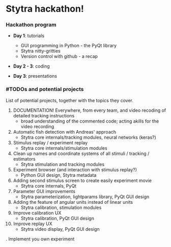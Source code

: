 # Stytra hackathon!

### Hackathon program

- **Day 1**: tutorials
  - GUI programming in Python - the PyQt library
  - Stytra nitty-gritties
  - Version control with github - a recap
 
 - **Day 2 - 3**: coding
 
 - **Day 3**: presentations
 


### #TODOs and potential projects

List of potential projects, together with the topics they cover.

1. DOCUMENTATION! Everywhere, from every team, and video recoding of detailed tracking instructions
    - broad understanding of the commented code; acting akills for the video recording
2. Automatic fish detection with Andreas' approach
    - Stytra core internals/tracking modules, neural networks (keras?)
3. Stimulus replay / experiment replay
    - Stytra core internals/stimulation modules
4. Clean up names and coordinate systems of all stimuli / tracking / estimators
    - Stytra stimulation and tracking modules
5. Experiment browser  (and interaction with stimulus replay?)
    - Python GUI design, Stytra metadata
6. Adding second stimulus screen to create easily experiment movie
    - Stytra core internals, PyQt 
7. Parameter GUI improvements
    - Stytra parameterization, lightparams library, PyQt GUI design
8. Adding the feature of angular units instead of linear units
    - Stytra calibration, stimulation modules
9. Improve calibration UX
    - Stytra calibration, PyQt GUI design
10. Improve replay UX
    - Stytra video display, PyQt GUI design


. Implement you own experiment


